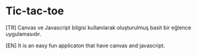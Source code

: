 # Tic-tac-toe
[TR] Canvas ve Javascript bilgisi kullanılarak oluşturulmuş basit bir eğlence uygulamasıdır.

[EN] It is an easy fun applicaton that have canvas and javascript.
